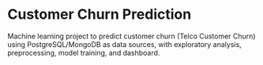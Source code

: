 # Customer Churn Prediction 
Machine learning project to predict customer churn (Telco Customer Churn) using PostgreSQL/MongoDB as data sources, with exploratory analysis, preprocessing, model training, and dashboard.
